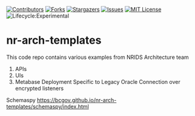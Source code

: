 
[![Contributors](https://img.shields.io/github/contributors/bcgov/iit-arch)](/../../graphs/contributors)
[![Forks](https://img.shields.io/github/forks/bcgov/iit-arch)](/../../network/members)
[![Stargazers](https://img.shields.io/github/stars/bcgov/iit-arch)](/../../stargazers)
[![Issues](https://img.shields.io/github/issues/bcgov/iit-arch)](/../../issues)
[![MIT License](https://img.shields.io/github/license/bcgov/iit-arch.svg)](/LICENSE.md)
![Lifecycle:Experimental](https://img.shields.io/badge/Lifecycle-Experimental-339999)
# nr-arch-templates
This code repo contains various examples from NRIDS Architecture team
1. APIs
2. UIs
3. Metabase Deployment Specific to Legacy Oracle Connection over encrypted listeners

Schemaspy
https://bcgov.github.io/nr-arch-templates/schemaspy/index.html
